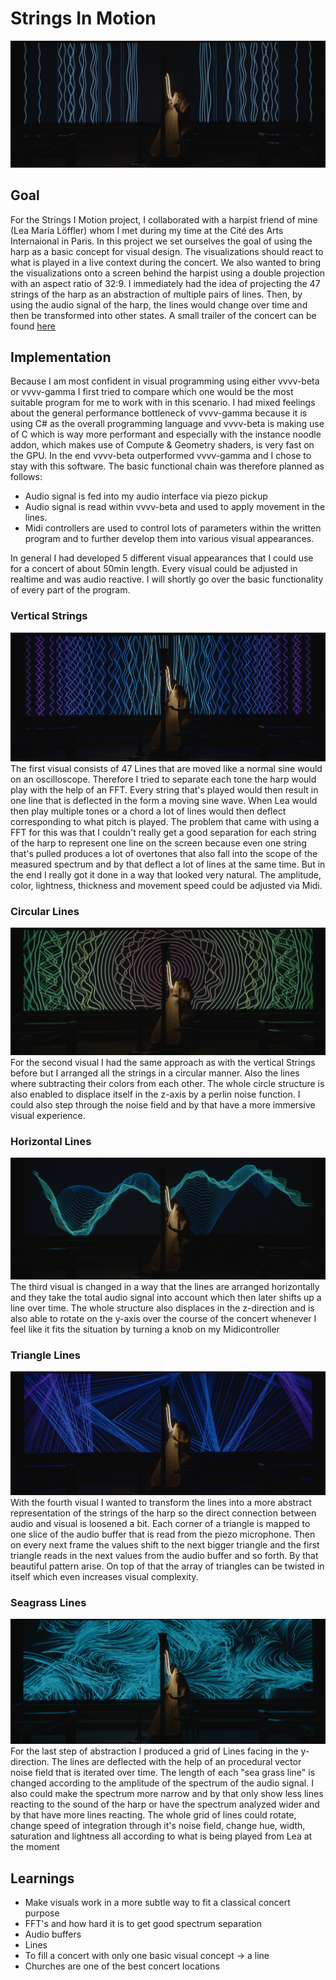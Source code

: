 # Strings In Motion

![title img](img/StringsInMotion_0.PNG)

## Goal

For the Strings I Motion project, I collaborated with a harpist friend of mine (Lea Maria Löffler) whom I met during my time at the Cité des Arts Internaional in Paris. In this project we set ourselves the goal of using the harp as a basic concept for visual design. The visualizations should react to what is played in a live context during the concert. We also wanted to bring the visualizations onto a screen behind the harpist using a double projection with an aspect ratio of 32:9.
I immediately had the idea of projecting the 47 strings of the harp as an abstraction of multiple pairs of lines. Then, by using the audio signal of the harp, the lines would change over time and then be transformed into other states.
A small trailer of the concert can be found [here](https://www.youtube.com/watch?v=bx0Fv8Ti_qo)

## Implementation

Because I am most confident in visual programming using either vvvv-beta or vvvv-gamma I first tried to compare which one would be the most suitable program for me to work with in this scenario. I had mixed feelings about the general performance bottleneck of vvvv-gamma because it is using C# as the overall programming language and vvvv-beta is making use of C which is way more performant and especially with the instance noodle addon, which makes use of Compute & Geometry shaders, is very fast on the GPU. In the end vvvv-beta outperformed vvvv-gamma and I chose to stay with this software.
The basic functional chain was therefore planned as follows:

- Audio signal is fed into my audio interface via piezo pickup 
- Audio signal is read within vvvv-beta and used to apply movement in the lines.
- Midi controllers are used to control lots of parameters within the written program and to further develop them into various visual appearances.

In general I had developed 5 different visual appearances that I could use for a concert of about 50min length. Every visual could be adjusted in realtime and was audio reactive. I will shortly go over the basic functionality of every part of the program.

### Vertical Strings

![verticalStrings](img/StringsInMotion_1.PNG)
The first visual consists of 47 Lines that are moved like a normal sine would on an oscilloscope. Therefore I tried to separate each tone the harp would play with the help of an FFT.  Every string that's played would then result in one line that is deflected in the form a moving sine wave. When Lea would then play multiple tones or a chord a lot of lines would then deflect corresponding to what pitch is played. The problem that came with using a FFT for this was that I couldn't really get a good separation for each string of the harp to represent one line on the screen because even one string that's pulled produces a lot of overtones that also fall into the scope of the measured spectrum and by that deflect a lot of lines at the same time. But in the end I really got it done in a way that looked very natural.  The amplitude, color, lightness, thickness and movement speed could be adjusted via Midi.

### Circular Lines

![circularStrings](img/StringsInMotion_2.PNG)
For the second visual I had the same approach as with the vertical Strings before but I arranged all the strings in a circular manner. Also the lines where subtracting their colors from each other. The whole circle structure is also enabled to displace itself in the z-axis by a perlin noise function. I could also step through the noise field and by that have a more immersive visual experience.

### Horizontal Lines

![horizontalLines](img/StringsInMotion_3.PNG)
The third visual is changed in a way that the lines are arranged horizontally and they take the total audio signal into account which then later shifts up a line over time. The whole structure also displaces in the z-direction and is also able to rotate on the y-axis over the course of the concert whenever I feel like it fits the situation by turning a knob on my Midicontroller

### Triangle Lines

![tirangleLines](img/StringsInMotion_4.PNG)
With the fourth visual I wanted to  transform the lines into a more abstract representation of the strings of the harp so the direct connection between audio and visual is loosened a bit. Each corner of a triangle is mapped to one slice of the audio buffer that is read from the piezo microphone. Then on every next frame the values shift to the next bigger triangle and the first triangle reads in the next values from the audio buffer and so forth. By that beautiful pattern arise. On top of that the array of triangles can be twisted in itself which even increases visual complexity.

### Seagrass Lines

![seagrassLines](img/StringsInMotion_5.PNG)
For the last step of abstraction I produced a grid of Lines facing in the y-direction. The lines are deflected with the help of an procedural vector noise field that is iterated over time. The length of each "sea grass line" is changed according to the amplitude of the spectrum of the audio signal. I also could make the spectrum more narrow and by that only show less lines reacting to the sound of the harp or have the spectrum analyzed wider and by that have more lines reacting. The whole grid of lines could rotate, change speed of integration through it's noise field, change hue, width, saturation and lightness all according to what is being played from Lea at the moment

## Learnings

- Make visuals work in a more subtle way to fit a classical concert purpose
- FFT's and how hard it is to get good spectrum separation
- Audio buffers
- Lines
- To fill a concert with only one basic visual concept → a line
- Churches are one of the best concert locations